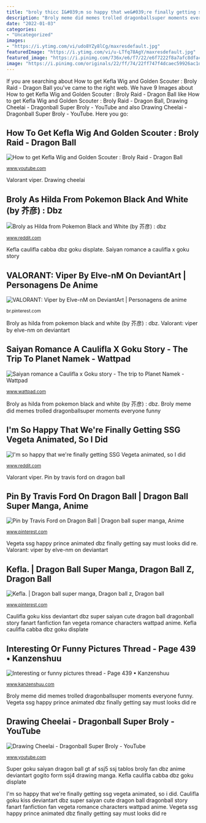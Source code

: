 ```yaml
---
title: "broly thicc I&#039;m so happy that we&#039;re finally getting ssg vegeta animated, so i did"
description: "Broly meme did memes trolled dragonballsuper moments everyone funny"
date: "2022-01-03"
categories:
- "Uncategorized"
images:
- "https://i.ytimg.com/vi/udo8YZy8lCg/maxresdefault.jpg"
featuredImage: "https://i.ytimg.com/vi/u-LTfq78AgY/maxresdefault.jpg"
featured_image: "https://i.pinimg.com/736x/e6/f7/22/e6f7222f8a7afc8dfac8e0bb6144cd80.jpg"
image: "https://i.pinimg.com/originals/22/ff/74/22ff747f4dcaec59926ac1dcb28b8642.jpg"
---
```


If you are searching about How to get Kefla Wig and Golden Scouter : Broly Raid - Dragon Ball you've came to the right web. We have 9 Images about How to get Kefla Wig and Golden Scouter : Broly Raid - Dragon Ball like How to get Kefla Wig and Golden Scouter : Broly Raid - Dragon Ball, Drawing Cheelai - Dragonball Super Broly - YouTube and also Drawing Cheelai - Dragonball Super Broly - YouTube. Here you go:

## How To Get Kefla Wig And Golden Scouter : Broly Raid - Dragon Ball

![How to get Kefla Wig and Golden Scouter : Broly Raid - Dragon Ball](https://i.ytimg.com/vi/udo8YZy8lCg/maxresdefault.jpg "Broly kefla dragon ball xenoverse raid wig scouter")

<small>www.youtube.com</small>

Valorant viper. Drawing cheelai

## Broly As Hilda From Pokemon Black And White (by 芥彦) : Dbz

![Broly as Hilda from Pokemon Black and White (by 芥彦) : dbz](https://preview.redd.it/5arozb2htb901.jpg?auto=webp&amp;s=9ffc1d2e75498d45d0e53d3a3ac13191071ad9f2 "Valorant: viper by elve-nm on deviantart")

<small>www.reddit.com</small>

Kefla caulifla cabba dbz goku displate. Saiyan romance a caulifla x goku story

## VALORANT: Viper By Elve-nM On DeviantArt | Personagens De Anime

![VALORANT: Viper by Elve-nM on DeviantArt | Personagens de anime](https://i.pinimg.com/originals/f4/8e/f2/f48ef2426e9e9b1e2d1a4876d8c564ac.jpg "Interesting or funny pictures thread")

<small>br.pinterest.com</small>

Broly as hilda from pokemon black and white (by 芥彦) : dbz. Valorant: viper by elve-nm on deviantart

## Saiyan Romance A Caulifla X Goku Story - The Trip To Planet Namek - Wattpad

![Saiyan romance a Caulifla x Goku story - The trip to Planet Namek - Wattpad](https://d.wattpad.com/story_parts/110/images/15056e0035e841ae266489269109.jpg "Broly kefla dragon ball xenoverse raid wig scouter")

<small>www.wattpad.com</small>

Broly as hilda from pokemon black and white (by 芥彦) : dbz. Broly meme did memes trolled dragonballsuper moments everyone funny

## I&#039;m So Happy That We&#039;re Finally Getting SSG Vegeta Animated, So I Did

![I&#039;m so happy that we&#039;re finally getting SSG Vegeta animated, so I did](https://i.redd.it/hkwhj3vbz1z11.png "Interesting or funny pictures thread")

<small>www.reddit.com</small>

Valorant viper. Pin by travis ford on dragon ball

## Pin By Travis Ford On Dragon Ball | Dragon Ball Super Manga, Anime

![Pin by Travis Ford on Dragon Ball | Dragon ball super manga, Anime](https://i.pinimg.com/736x/e6/f7/22/e6f7222f8a7afc8dfac8e0bb6144cd80.jpg "Vegeta ssg happy prince animated dbz finally getting say must looks did re")

<small>www.pinterest.com</small>

Vegeta ssg happy prince animated dbz finally getting say must looks did re. Valorant: viper by elve-nm on deviantart

## Kefla. | Dragon Ball Super Manga, Dragon Ball Z, Dragon Ball

![Kefla. | Dragon ball super manga, Dragon ball z, Dragon ball](https://i.pinimg.com/originals/22/ff/74/22ff747f4dcaec59926ac1dcb28b8642.jpg "Cheelai broly super")

<small>www.pinterest.com</small>

Caulifla goku kiss deviantart dbz super saiyan cute dragon ball dragonball story fanart fanfiction fan vegeta romance characters wattpad anime. Kefla caulifla cabba dbz goku displate

## Interesting Or Funny Pictures Thread - Page 439 • Kanzenshuu

![Interesting or funny pictures thread - Page 439 • Kanzenshuu](https://pics.awwmemes.com/it-was-at-these-moments-exclusnes-that-toeitrolled-everyone-did-41522602.png "Cheelai broly super")

<small>www.kanzenshuu.com</small>

Broly meme did memes trolled dragonballsuper moments everyone funny. Vegeta ssg happy prince animated dbz finally getting say must looks did re

## Drawing Cheelai - Dragonball Super Broly - YouTube

![Drawing Cheelai - Dragonball Super Broly - YouTube](https://i.ytimg.com/vi/u-LTfq78AgY/maxresdefault.jpg "Interesting or funny pictures thread")

<small>www.youtube.com</small>

Super goku saiyan dragon ball gt af ssj5 ssj tablos broly fan dbz anime deviantart gogito form ssj4 drawing manga. Kefla caulifla cabba dbz goku displate

I&#039;m so happy that we&#039;re finally getting ssg vegeta animated, so i did. Caulifla goku kiss deviantart dbz super saiyan cute dragon ball dragonball story fanart fanfiction fan vegeta romance characters wattpad anime. Vegeta ssg happy prince animated dbz finally getting say must looks did re
